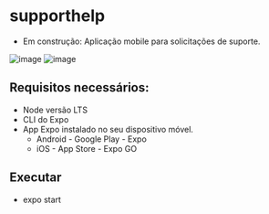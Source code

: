# supporthelp
- Em construção: Aplicação mobile para solicitações de suporte.

![image](https://user-images.githubusercontent.com/65927348/180676965-d9309d43-db67-4171-81fa-2c22fffdf08b.png)
![image](https://user-images.githubusercontent.com/65927348/181673058-e8ff4650-d6f8-42e7-b7ab-ed2f85a386ae.png)

## Requisitos necessários:
- Node versão LTS
- CLI do Expo
- App Expo instalado no seu dispositivo móvel.
  - Android - Google Play - Expo
  - iOS - App Store - Expo GO

## Executar
- expo start
